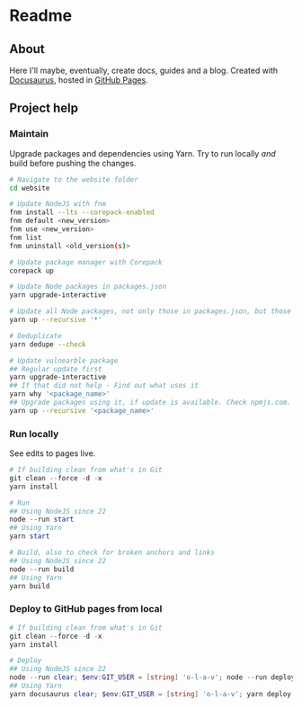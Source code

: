 # Readme

## About

Here I'll maybe, eventually, create docs, guides and a blog. Created with [Docusaurus](https://docusaurus.io/), hosted in [GitHub Pages](https://pages.github.com/).

## Project help

### Maintain

Upgrade packages and dependencies using Yarn. Try to run locally _and_ build before pushing the changes.

```bash
# Navigate to the website folder
cd website

# Update NodeJS with fnm
fnm install --lts --corepack-enabled
fnm default <new_version>
fnm use <new_version>
fnm list
fnm uninstall <old_version(s)>

# Update package manager with Corepack
corepack up

# Update Node packages in packages.json
yarn upgrade-interactive

# Update all Node packages, not only those in packages.json, but those in yarn.lock too
yarn up --recursive '*'

# Deduplicate
yarn dedupe --check

# Update vulnearble package
## Regular update first
yarn upgrade-interactive
## If that did not help - Find out what uses it
yarn why '<package_name>'
## Upgrade packages using it, if update is available. Check npmjs.com.
yarn up --recursive '<package_name>'
```

### Run locally

See edits to pages live.

```powershell
# If building clean from what's in Git
git clean --force -d -x
yarn install

# Run
## Using NodeJS since 22
node --run start
## Using Yarn
yarn start

# Build, also to check for broken anchors and links
## Using NodeJS since 22
node --run build
## Using Yarn
yarn build
```

### Deploy to GitHub pages from local

```powershell
# If building clean from what's in Git
git clean --force -d -x
yarn install

# Deploy
## Using NodeJS since 22
node --run clear; $env:GIT_USER = [string] 'o-l-a-v'; node --run deploy
## Using Yarn
yarn docusaurus clear; $env:GIT_USER = [string] 'o-l-a-v'; yarn deploy
```
